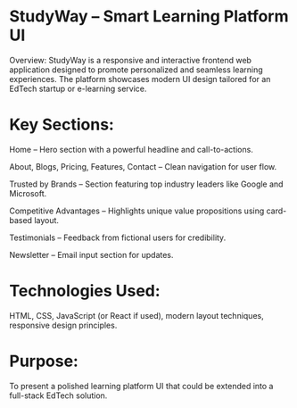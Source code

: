 # StudyWay – Smart Learning Platform UI

Overview:
StudyWay is a responsive and interactive frontend web application designed to promote personalized and seamless learning experiences. The platform showcases modern UI design tailored for an EdTech startup or e-learning service.

# Key Sections:

Home – Hero section with a powerful headline and call-to-actions.

About, Blogs, Pricing, Features, Contact – Clean navigation for user flow.

Trusted by Brands – Section featuring top industry leaders like Google and Microsoft.

Competitive Advantages – Highlights unique value propositions using card-based layout.

Testimonials – Feedback from fictional users for credibility.

Newsletter – Email input section for updates.

# Technologies Used:
HTML, CSS, JavaScript (or React if used), modern layout techniques, responsive design principles.

# Purpose:
To present a polished learning platform UI that could be extended into a full-stack EdTech solution.
